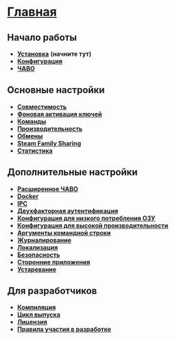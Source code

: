 # **[Главная](https://github.com/JustArchiNET/ArchiSteamFarm/wiki/Home-ru-RU)**

## Начало работы

* **[Установка](https://github.com/JustArchiNET/ArchiSteamFarm/wiki/Setting-up-ru-RU)** **(начните тут)**
* **[Конфигурация](https://github.com/JustArchiNET/ArchiSteamFarm/wiki/Configuration-ru-RU)**
* **[ЧАВО](https://github.com/JustArchiNET/ArchiSteamFarm/wiki/FAQ-ru-RU)**

## Основные настройки

* **[Совместимость](https://github.com/JustArchiNET/ArchiSteamFarm/wiki/Compatibility-ru-RU)**
* **[Фоновая активация ключей](https://github.com/JustArchiNET/ArchiSteamFarm/wiki/Background-games-redeemer-ru-RU)**
* **[Команды](https://github.com/JustArchiNET/ArchiSteamFarm/wiki/Commands-ru-RU)**
* **[Производительность](https://github.com/JustArchiNET/ArchiSteamFarm/wiki/Performance-ru-RU)**
* **[Обмены](https://github.com/JustArchiNET/ArchiSteamFarm/wiki/Trading-ru-RU)**
* **[Steam Family Sharing](https://github.com/JustArchiNET/ArchiSteamFarm/wiki/Steam-Family-Sharing-ru-RU)**
* **[Статистика](https://github.com/JustArchiNET/ArchiSteamFarm/wiki/Statistics-ru-RU)**

## Дополнительные настройки

* **[Расширенное ЧАВО](https://github.com/JustArchiNET/ArchiSteamFarm/wiki/Extended-FAQ-ru-RU)**
* **[Docker](https://github.com/JustArchiNET/ArchiSteamFarm/wiki/Docker-ru-RU)**
* **[IPC](https://github.com/JustArchiNET/ArchiSteamFarm/wiki/IPC-ru-RU)**
* **[Двухфакторная аутентификация](https://github.com/JustArchiNET/ArchiSteamFarm/wiki/Two-factor-authentication-ru-RU)**
* **[Конфигурация для низкого потребления ОЗУ](https://github.com/JustArchiNET/ArchiSteamFarm/wiki/Low-memory-setup-ru-RU)**
* **[Конфигурация для высокой производительности](https://github.com/JustArchiNET/ArchiSteamFarm/wiki/High-performance-setup-ru-RU)**
* **[Аргументы командной строки](https://github.com/JustArchiNET/ArchiSteamFarm/wiki/Command-line-arguments-ru-RU)**
* **[Журналирование](https://github.com/JustArchiNET/ArchiSteamFarm/wiki/Logging-ru-RU)**
* **[Локализация](https://github.com/JustArchiNET/ArchiSteamFarm/wiki/Localization-ru-RU)**
* **[Безопасность](https://github.com/JustArchiNET/ArchiSteamFarm/wiki/Security-ru-RU)**
* **[Сторонние приложения](https://github.com/JustArchiNET/ArchiSteamFarm/wiki/Third-party-tools-ru-RU)**
* **[Устаревание](https://github.com/JustArchiNET/ArchiSteamFarm/wiki/Deprecation-ru-RU)**

## Для разработчиков

* **[Компиляция](https://github.com/JustArchiNET/ArchiSteamFarm/wiki/Compilation-ru-RU)**
* **[Цикл выпуска](https://github.com/JustArchiNET/ArchiSteamFarm/wiki/Release-cycle-ru-RU)**
* **[Лицензия](https://github.com/JustArchiNET/ArchiSteamFarm/wiki/License-ru-RU)**
* **[Правила участия в разработке](https://github.com/JustArchiNET/ArchiSteamFarm/blob/master/.github/CONTRIBUTING.md)**